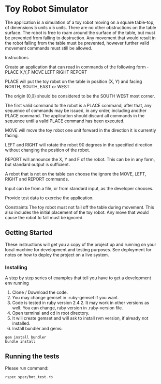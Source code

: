 # Toy Robot Simulator

The application is a simulation of a toy robot moving on a square table-top, of dimensions 5 units x 5 units.
There are no other obstructions on the table surface.
The robot is free to roam around the surface of the table, but must be prevented from falling to destruction. Any movement that would result in the robot falling from the table must be prevented, however further valid movement commands must still be allowed.

Instructions

Create an application that can read in commands of the following form -
PLACE X,Y,F
MOVE
LEFT
RIGHT
REPORT

PLACE will put the toy robot on the table in position (X, Y) and facing NORTH, SOUTH, EAST or WEST.

The origin (0,0) should be considered to be the SOUTH WEST most corner.

The first valid command to the robot is a PLACE command, after that, any sequence of commands may be issued, in any order, including another PLACE command. The application should discard all commands in the sequence until a valid PLACE command has been executed.

MOVE will move the toy robot one unit forward in the direction it is currently facing.

LEFT and RIGHT will rotate the robot 90 degrees in the specified direction without changing the position of the robot.

REPORT will announce the X, Y and F of the robot. This can be in any form, but standard output is sufficient.

A robot that is not on the table can choose the ignore the MOVE, LEFT, RIGHT and REPORT
commands.

Input can be from a file, or from standard input, as the developer chooses.

Provide test data to exercise the application.

Constraints
The toy robot must not fall off the table during movement. This also includes the initial placement of the toy robot. Any move that would cause the robot to fall must be ignored.


## Getting Started

These instructions will get you a copy of the project up and running on your local machine for development and testing purposes. See deployment for notes on how to deploy the project on a live system.


### Installing

A step by step series of examples that tell you have to get a development env running

1. Clone / Download the code.
2. You may change gemset in .ruby-gemset if you want.
3. Code is tested in ruby version 2.4.2. It may work in other versions as well. You can change, ruby version in .ruby-version file.
4. Open terminal and cd in root directory.
5. It will create gemset and will ask to install rvm version, if already not installed.
6. Install bundler and gems:

```
gem install bundler
bundle install
```

## Running the tests

Please run command:

```
rspec spec/bot_test.rb
```

